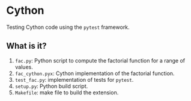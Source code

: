 # Cython
Testing Cython code using the `pytest` framework.

## What is it?
1. `fac.py`: Python script to compute the factorial function for a range
    of values.
1. `fac_cython.pyx`: Cython implementation of the factorial function.
1. `test_fac.py`: implementation of tests for `pytest`.
1. `setup.py`: Python build script.
1. `Makefile`: make file to build the extension.
